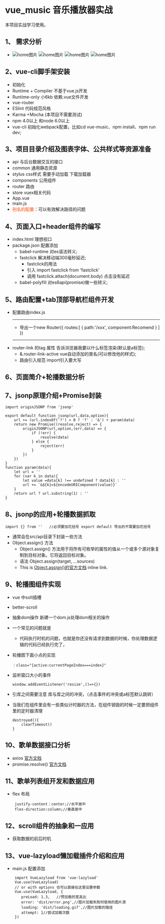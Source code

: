 #  vue_music 音乐播放器实战
 本项目实战学习使用。
## 1、 需求分析
- ![home图片](img/01.png "热门歌单") ![home图片](img/02.png "歌手") ![home图片](img/03.png "排行") ![home图片](img/04.png "搜索")
## 2、vue-cli脚手架安装
- 初始化
- Runtime + Compiler 不基于vue.js开发
- Runtime-only 小6kb 依赖.vue文件开发
- vue-router
- ESlint 代码规范风格
- Karma +Mocha (本项目不需要测试)
- npm 4.0以上 和node 6.0以上
- vue-cli 初始化webpack配置，比如cd vue-music、npm install、npm run dev;
## 3、项目目录介绍及图表字体、公共样式等资源准备
- api 与后台数据交互的接口
- common 通用静态资源
- stylus css样式 需要手动加载 下载加载器
- components 公用组件
- router 路由
- store vuex相关代码
- App.vue
- main.js
- <font color=#FF4500 face="黑体">别名的配置</font>：可以有效解决路径的问题
## 4、页面入口+header组件的编写
+ index.html 理想视口
+ package.json 配置添加 
    - babel-runtime 对es语法转义;
    * fastclick 解决移动端300毫秒延迟;
        + fastclick的用法
        * 引入 import fastclick from 'fastclick'
        * 调用 fastclick.attach(document.body) 点击没有延迟
    - babel-polyfill 对es6api(promise)做一些转义;
## 5、路由配置+tab顶部导航栏组件开发
+ 配置路由index.js   
    ***
    + 导出一个new Router({
        routes:[
            {
                path:'/xxx',
                component:Recomend
             }
        ]  })
    ***
+ router-link 的tag 属性 告诉浏览器我要以什么标签渲染(默认是a标签);
    + &.router-link-active  vue自动添加的类名(可以修改他的样式);
    +  路由引入规范 import引入要大写
## 6、页面简介+轮播数据分析
## 7、jsonp原理介绍+Promise封装
    import originJSONP from 'jsonp'

    export default function jsonp(url,data,option){
        url += (url.indexOf('?') < 0 ? '?' : '&') + param(data)
        return new Promise((resolve,reject) => {
            originJSONP(url,option,(err,data) => {
                if (!err) {
                    resolve(data)
                } else {
                    reject(err)
                }
            })
        })
    }
    function param(data){
        let url = ''
        for (var k in data){
            let value =data[k] !== undefined ? data[k] : ''
            url += `&${k}=${encodeURIComponent(value)}`
        }
        return url ? url.substring(1) : ''
    }
## 8、jsonp的应用+轮播数据抓取
    import {} from ''   //必须要加花括号 export default 导出的不需要加花括号
+ 通常会在src/api目录下封装一些方法
+ Object.assign() 方法
  + Object.assign() 方法用于将所有可枚举的属性的值从一个或多个源对象复制到目标对象。它将返回目标对象。
  + 语法 Object.assign(target, ...sources)
  + This is [Object.assign()的官方文档](https://developer.mozilla.org/zh-CN/docs/Web/JavaScript/Reference/Global_Objects/Object/assign "官网") inline link.

## 9、轮播图组件实现
+ vue 中solt插槽
+ better-scroll     
+ 抽象dom操作 新建一个dom.js处理dom相关的操作
+ 一个常见的问题就是 
  + 代码执行时机的问题，也就是你还没有请求到数据的时候，你处理数据逻辑的代码已经执行完了，
+ 轮播图下面小点的实现

      ：class="{active:currentPageIndex===index}"
+ 监听窗口大小的事件
 
      window.addEventListener('resize',()=>{})

+ 引库之间需要注意 库与库之间的冲突，（点击事件的冲突或a标签默认跳转）
+ 当我们在组件里会有一些类似计时器的方法，在组件销毁的时候一定要把组件里的定时器清理

      destroyed(){
          clearTimeout()
      }

## 10、歌单数据接口分析

+  axios [官方文档](https://www.npmjs.com/package/axios "点击")
+ promise.resolve() [官方文档](https://developer.mozilla.org/zh-CN/docs/Web/JavaScript/Reference/Global_Objects/Promise/resolve)

## 11、歌单列表组开发和数据应用
+ flex 布局 
       
       justify-content：center;//水平居中
       flex-direction:column;//垂直居中

## 12、scroll组件的抽象和一应用
+ 获取数据的前后时机
## 13、vue-lazyload懒加载插件介绍和应用
+ main.js 配置添加
       
       import VueLazyload from 'vue-lazyload'
       Vue.use(VueLazyload)
       // or with options 也可以直接在这里设置参数
       Vue.use(VueLazyload, {
          preLoad: 1.3,   //预加载的宽高比
          error: 'dist/error.png',//图片加载失败时使用的图片源
          loading: 'dist/loading.gif',//图片加载的路径
          attempt: 1//尝试加载次数
       })
